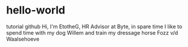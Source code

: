 # hello-world
tutorial github
Hi, I'm EtotheG, HR Advisor at Byte, in spare time I like to spend time with my dog Willem and train my dressage horse Fozz v/d Waalsehoeve

